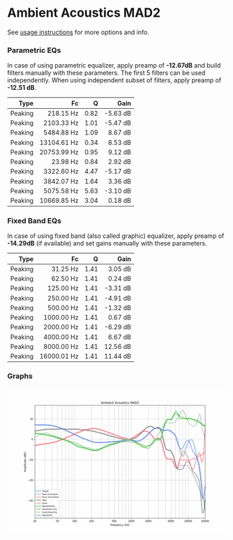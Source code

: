 # Ambient Acoustics MAD2
See [usage instructions](https://github.com/jaakkopasanen/AutoEq#usage) for more options and info.

### Parametric EQs
In case of using parametric equalizer, apply preamp of **-12.67dB** and build filters manually
with these parameters. The first 5 filters can be used independently.
When using independent subset of filters, apply preamp of **-12.51 dB**.

| Type    | Fc          |    Q | Gain     |
|--------:|------------:|-----:|---------:|
| Peaking | 218.15 Hz   | 0.82 | -5.63 dB |
| Peaking | 2103.33 Hz  | 1.01 | -5.47 dB |
| Peaking | 5484.88 Hz  | 1.09 | 8.67 dB  |
| Peaking | 13104.61 Hz | 0.34 | 8.53 dB  |
| Peaking | 20753.99 Hz | 0.95 | 9.12 dB  |
| Peaking | 23.98 Hz    | 0.84 | 2.92 dB  |
| Peaking | 3322.60 Hz  | 4.47 | -5.17 dB |
| Peaking | 3842.07 Hz  | 1.64 | 3.36 dB  |
| Peaking | 5075.58 Hz  | 5.63 | -3.10 dB |
| Peaking | 10669.85 Hz | 3.04 | 0.18 dB  |

### Fixed Band EQs
In case of using fixed band (also called graphic) equalizer, apply preamp of **-14.29dB**
(if available) and set gains manually with these parameters.

| Type    | Fc          |    Q | Gain     |
|--------:|------------:|-----:|---------:|
| Peaking | 31.25 Hz    | 1.41 | 3.05 dB  |
| Peaking | 62.50 Hz    | 1.41 | 0.24 dB  |
| Peaking | 125.00 Hz   | 1.41 | -3.31 dB |
| Peaking | 250.00 Hz   | 1.41 | -4.91 dB |
| Peaking | 500.00 Hz   | 1.41 | -1.32 dB |
| Peaking | 1000.00 Hz  | 1.41 | 0.67 dB  |
| Peaking | 2000.00 Hz  | 1.41 | -6.29 dB |
| Peaking | 4000.00 Hz  | 1.41 | 6.67 dB  |
| Peaking | 8000.00 Hz  | 1.41 | 12.56 dB |
| Peaking | 16000.01 Hz | 1.41 | 11.44 dB |

### Graphs
![](./Ambient%20Acoustics%20MAD2.png)